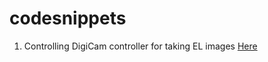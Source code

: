 # codesnippets

1. Controlling DigiCam controller for taking EL images <a href=https://stackoverflow.com/questions/43358257/using-digicamcontrol-to-control-nikon-camera-using-python> Here</a>
